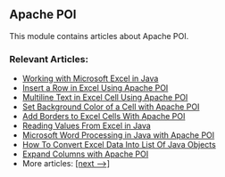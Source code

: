 ## Apache POI

This module contains articles about Apache POI.

### Relevant Articles:

- [Working with Microsoft Excel in Java](https://www.baeldung.com/java-microsoft-excel)
- [Insert a Row in Excel Using Apache POI](https://www.baeldung.com/apache-poi-insert-excel-row)
- [Multiline Text in Excel Cell Using Apache POI](https://www.baeldung.com/apache-poi-write-multiline-text)
- [Set Background Color of a Cell with Apache POI](https://www.baeldung.com/apache-poi-background-color)
- [Add Borders to Excel Cells With Apache POI](https://www.baeldung.com/apache-poi-add-borders)
- [Reading Values From Excel in Java](https://www.baeldung.com/java-read-dates-excel)
- [Microsoft Word Processing in Java with Apache POI](https://www.baeldung.com/java-microsoft-word-with-apache-poi)
- [How To Convert Excel Data Into List Of Java Objects](https://www.baeldung.com/java-convert-excel-data-into-list)
- [Expand Columns with Apache POI](https://www.baeldung.com/java-apache-poi-expand-columns)
- More articles: [[next -->]](../apache-poi-2)
